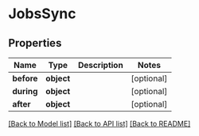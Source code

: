 # JobsSync

## Properties
Name | Type | Description | Notes
------------ | ------------- | ------------- | -------------
**before** | **object** |  | [optional] 
**during** | **object** |  | [optional] 
**after** | **object** |  | [optional] 

[[Back to Model list]](../README.md#documentation-for-models) [[Back to API list]](../README.md#documentation-for-api-endpoints) [[Back to README]](../README.md)

